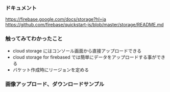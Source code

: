### ドキュメント

https://firebase.google.com/docs/storage?hl=ja
https://github.com/firebase/quickstart-js/blob/master/storage/README.md

### 触ってみてわかったこと

- cloud storage にはコンソール画面から直接アップロードできる
- cloud storage for firebased では簡単にデータをアップロードする事ができる
- バケット作成時にリージョンを定める

### 画像アップロード、ダウンロードサンプル
